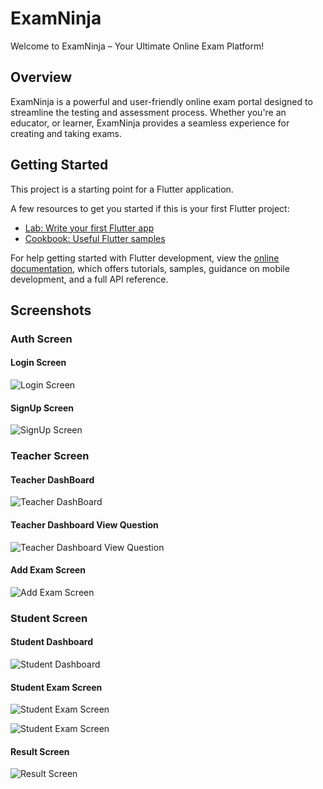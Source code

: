 # ExamNinja

Welcome to ExamNinja – Your Ultimate Online Exam Platform!

## Overview

ExamNinja is a powerful and user-friendly online exam portal designed to streamline the testing and assessment process. Whether you're an educator, or learner, ExamNinja provides a seamless experience for creating and taking exams.


## Getting Started

This project is a starting point for a Flutter application.

A few resources to get you started if this is your first Flutter project:

- [Lab: Write your first Flutter app](https://docs.flutter.dev/get-started/codelab)
- [Cookbook: Useful Flutter samples](https://docs.flutter.dev/cookbook)

For help getting started with Flutter development, view the
[online documentation](https://docs.flutter.dev/), which offers tutorials,
samples, guidance on mobile development, and a full API reference.

## Screenshots

### Auth Screen

#### Login Screen

![Login Screen](https://github.com/Utsavrai1/examninja/assets/96744747/ea321b8a-896e-4515-a986-1b1407a5c970)

#### SignUp Screen

![SignUp Screen](https://github.com/Utsavrai1/examninja/assets/96744747/196ddaa9-cbff-4c76-a6e8-44b4de288f29)

### Teacher Screen

#### Teacher DashBoard

![Teacher DashBoard](https://github.com/Utsavrai1/examninja/assets/96744747/f7ce9461-b591-4539-ae23-cf5ae2c07997)

#### Teacher Dashboard View Question

![Teacher Dashboard View Question](https://github.com/Utsavrai1/examninja/assets/96744747/5674218b-e08b-4c84-923b-d5d73ce5e8b4)

#### Add Exam Screen

![Add Exam Screen](https://github.com/Utsavrai1/examninja/assets/96744747/4c791519-373b-4c4b-8f88-a20e54c981b2)

### Student Screen

#### Student Dashboard

![Student Dashboard](https://github.com/Utsavrai1/examninja/assets/96744747/a8ca2b45-56ba-413a-b1ad-5130cf24e376)

#### Student Exam Screen

![Student Exam Screen](https://github.com/Utsavrai1/examninja/assets/96744747/053d40ee-0960-4bb1-8028-1d1128adc3f8)

![Student Exam Screen](https://github.com/Utsavrai1/examninja/assets/96744747/bc9b430f-00e8-497f-a316-7517e1b45145)

#### Result Screen

![Result Screen](https://github.com/Utsavrai1/examninja/assets/96744747/3a0d2df0-5ce5-459a-aacf-3c4985d6c1a6)
